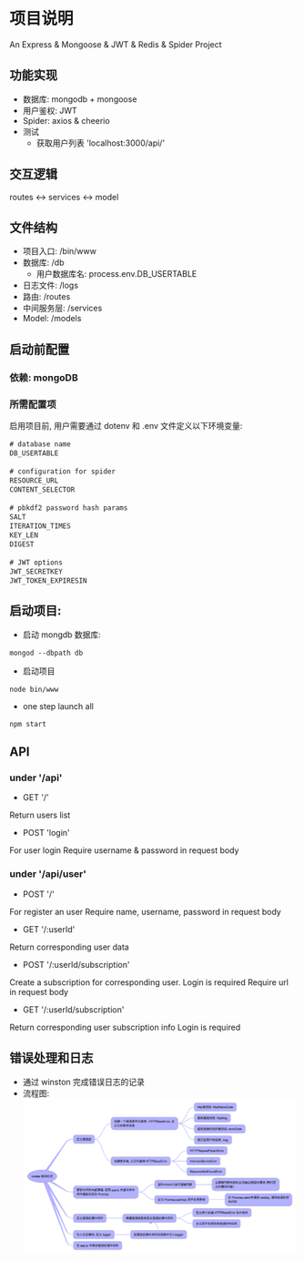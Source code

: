 # 项目说明
An Express & Mongoose & JWT & Redis & Spider Project

## 功能实现
  * 数据库: mongodb + mongoose
  * 用户鉴权: JWT
  * Spider: axios & cheerio
  * 测试
    * 获取用户列表 'localhost:3000/api/'

## 交互逻辑
routes <-> services <-> model

## 文件结构
* 项目入口: /bin/www
* 数据库: /db
    * 用户数据库名: process.env.DB_USERTABLE
* 日志文件: /logs
* 路由: /routes
* 中间服务层: /services
* Model: /models

## 启动前配置
### 依赖:  mongoDB

### 所需配置项
启用项目前, 用户需要通过 dotenv 和 .env 文件定义以下环境变量:

~~~
# database name
DB_USERTABLE

# configuration for spider
RESOURCE_URL
CONTENT_SELECTOR

# pbkdf2 password hash params
SALT
ITERATION_TIMES
KEY_LEN
DIGEST

# JWT options
JWT_SECRETKEY
JWT_TOKEN_EXPIRESIN
~~~

## 启动项目:
* 启动 mongdb 数据库:
~~~
mongod --dbpath db
~~~
* 启动项目
~~~
node bin/www
~~~
* one step launch all
~~~
npm start
~~~

## API
### under '/api'
* GET '/'

Return users list

* POST 'login'

For user login
Require username & password in request body


### under '/api/user'
* POST '/'

For register an user
Require name, username, password in request body

* GET '/:userId'

Return corresponding user data

* POST '/:userId/subscription'

Create a subscription for corresponding user.
Login is required
Require url in request body

* GET '/:userId/subscription'

Return corresponding user subscription info
Login is required



## 错误处理和日志
  * 通过 winston 完成错误日志的记录
  * 流程图:
![Error handling flow](./error-handling-flow.png)



